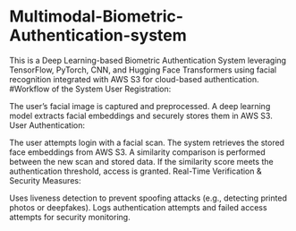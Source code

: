 # Multimodal-Biometric-Authentication-system
This is a Deep Learning-based Biometric Authentication System leveraging TensorFlow, PyTorch, CNN,
and Hugging Face Transformers using facial recognition integrated with AWS S3 for cloud-based authentication.
#Workflow of the System
User Registration:

The user’s facial image is captured and preprocessed.
A deep learning model extracts facial embeddings and securely stores them in AWS S3.
User Authentication:

The user attempts login with a facial scan.
The system retrieves the stored face embeddings from AWS S3.
A similarity comparison is performed between the new scan and stored data.
If the similarity score meets the authentication threshold, access is granted.
Real-Time Verification & Security Measures:

Uses liveness detection to prevent spoofing attacks (e.g., detecting printed photos or deepfakes).
Logs authentication attempts and failed access attempts for security monitoring.

